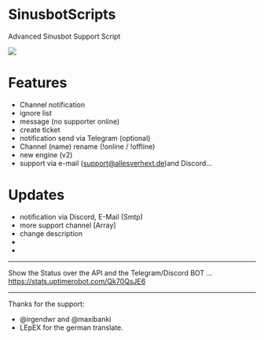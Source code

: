 # SinusbotScripts
Advanced Sinusbot Support Script

![](https://allesverhext.de/download/web_1.png)

# Features

- Channel notification
- ignore list
- message (no supporter online)
- create ticket
- notification send via Telegram (optional)
- Channel (name) rename (!online / !offline)
- new engine (v2)
- support via e-mail (support@allesverhext.de)and Discord...


# Updates

- notification via Discord, E-Mail (Smtp)
- more support channel [Array]
- change description
- 
- 
______________________________________________________________________
 Show the Status over the API and the Telegram/Discord BOT ...
 https://stats.uptimerobot.com/Qk70QsJE6
 ______________________________________________________________________




Thanks for the support:
- @irgendwr and @maxibanki
- LEpEX for the german translate.
